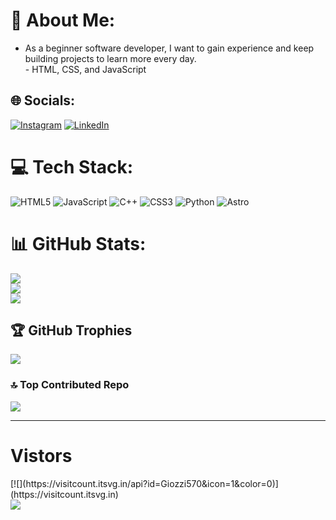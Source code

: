 # 💫 About Me:
- As a beginner software developer, I want to gain experience and keep building projects to learn more every day.<br>- HTML, CSS, and JavaScript


## 🌐 Socials:
[![Instagram](https://img.shields.io/badge/Instagram-%23E4405F.svg?logo=Instagram&logoColor=white)](https://instagram.com/https://www.instagram.com/fedegiozzi) [![LinkedIn](https://img.shields.io/badge/LinkedIn-%230077B5.svg?logo=linkedin&logoColor=white)](https://linkedin.com/in/https://www.linkedin.com/in/federico-giozzi-444031317/) 

# 💻 Tech Stack:
![HTML5](https://img.shields.io/badge/html5-%23E34F26.svg?style=plastic&logo=html5&logoColor=white) ![JavaScript](https://img.shields.io/badge/javascript-%23323330.svg?style=plastic&logo=javascript&logoColor=%23F7DF1E) ![C++](https://img.shields.io/badge/c++-%2300599C.svg?style=plastic&logo=c%2B%2B&logoColor=white) ![CSS3](https://img.shields.io/badge/css3-%231572B6.svg?style=plastic&logo=css3&logoColor=white) ![Python](https://img.shields.io/badge/python-3670A0?style=plastic&logo=python&logoColor=ffdd54) ![Astro](https://img.shields.io/badge/astro-%232C2052.svg?style=plastic&logo=astro&logoColor=white)
# 📊 GitHub Stats:
![](https://github-readme-stats.vercel.app/api?username=Giozzi570&theme=vue-dark&hide_border=true&include_all_commits=true&count_private=false)<br/>
![](https://github-readme-streak-stats.herokuapp.com/?user=Giozzi570&theme=vue-dark&hide_border=true)<br/>
![](https://github-readme-stats.vercel.app/api/top-langs/?username=Giozzi570&theme=vue-dark&hide_border=true&include_all_commits=true&count_private=false&layout=compact)

## 🏆 GitHub Trophies
![](https://github-profile-trophy.vercel.app/?username=Giozzi570&theme=radical&no-frame=false&no-bg=true&margin-w=4)

### 🔝 Top Contributed Repo
![](https://github-contributor-stats.vercel.app/api?username=Giozzi570&limit=5&theme=darcula&combine_all_yearly_contributions=true)

---
<h1>Vistors</h1>
[![](https://visitcount.itsvg.in/api?id=Giozzi570&icon=1&color=0)](https://visitcount.itsvg.in)
<div align="left">
  <img src="https://profile-counter.glitch.me/Giozzi570/count.svg?"  />
</div>

###
<!-- Proudly created with GPRM ( https://gprm.itsvg.in ) -->
